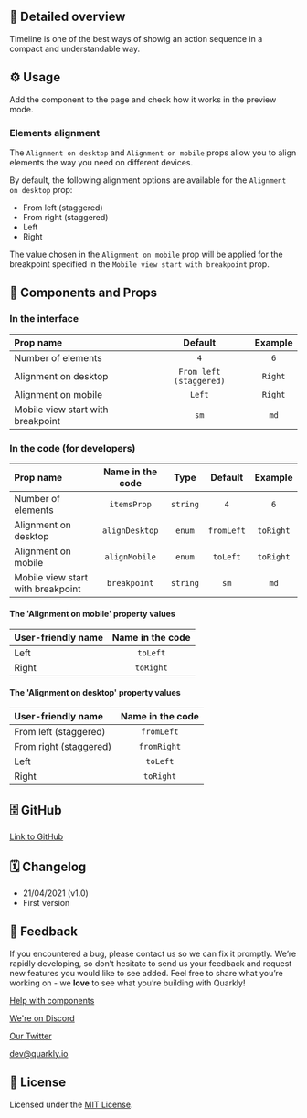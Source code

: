 ## 📖 Detailed overview

Timeline is one of the best ways of showig an action sequence in a compact and understandable way.

## ⚙️ Usage

Add the component to the page and check how it works in the preview mode.

### Elements alignment

The `Alignment on desktop` and `Alignment on mobile` props allow you to align elements the way you need on different devices.

By default, the following alignment options are available for the `Alignment on desktop` prop:

-   From left (staggered)
-   From right (staggered)
-   Left
-   Right

The value chosen in the `Alignment on mobile` prop will be applied for the breakpoint specified in the `Mobile view start with breakpoint` prop.

## 🧩 Components and Props

### In the interface

| Prop name                         |         Default         | Example |
| :-------------------------------- | :---------------------: | :-----: |
| Number of elements                |           `4`           |   `6`   |
| Alignment on desktop              | `From left (staggered)` | `Right` |
| Alignment on mobile               |         `Left`          | `Right` |
| Mobile view start with breakpoint |          `sm`           |  `md`   |

### In the code (for developers)

| Prop name                         | Name in the code |   Type   |  Default   |  Example  |
| :-------------------------------- | :--------------: | :------: | :--------: | :-------: |
| Number of elements                |   `itemsProp`    | `string` |    `4`     |    `6`    |
| Alignment on desktop              |  `alignDesktop`  |  `enum`  | `fromLeft` | `toRight` |
| Alignment on mobile               |  `alignMobile`   |  `enum`  |  `toLeft`  | `toRight` |
| Mobile view start with breakpoint |   `breakpoint`   | `string` |    `sm`    |   `md`    |

#### The 'Alignment on mobile' property values

| User-friendly name | Name in the code |
| :----------------- | :--------------: |
| Left               |     `toLeft`     |
| Right              |    `toRight`     |

#### The 'Alignment on desktop' property values

| User-friendly name     | Name in the code |
| :--------------------- | :--------------: |
| From left (staggered)  |    `fromLeft`    |
| From right (staggered) |   `fromRight`    |
| Left                   |     `toLeft`     |
| Right                  |    `toRight`     |

## 🗄 GitHub

[Link to GitHub](https://github.com/quarkly/community-kit/blob/master/src/Timeline.js)

## 🗓 Changelog

-   21/04/2021 (v1.0)
-   First version

## 📮 Feedback

If you encountered a bug, please contact us so we can fix it promptly. We’re rapidly developing, so don’t hesitate to send us your feedback and request new features you would like to see added. Feel free to share what you’re working on - we **love** to see what you’re building with Quarkly!

[Help with components](https://community.quarkly.io/c/requests/11)

[We're on Discord](https://discord.gg/SuF9vCMJGW)

[Our Twitter](https://twitter.com/quarklyapp)

[dev@quarkly.io](mailto:dev@quarkly.io)

## 📝 License

Licensed under the [MIT License](./LICENSE).
